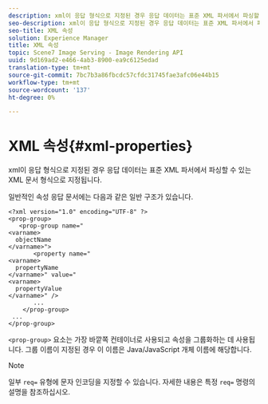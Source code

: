 ```yaml
---
description: xml이 응답 형식으로 지정된 경우 응답 데이터는 표준 XML 파서에서 파싱할 수 있는 XML 문서 형식으로 지정됩니다.
seo-description: xml이 응답 형식으로 지정된 경우 응답 데이터는 표준 XML 파서에서 파싱할 수 있는 XML 문서 형식으로 지정됩니다.
seo-title: XML 속성
solution: Experience Manager
title: XML 속성
topic: Scene7 Image Serving - Image Rendering API
uuid: 9d169ad2-e466-4ab3-8900-ea9c6125edad
translation-type: tm+mt
source-git-commit: 7bc7b3a86fbcdc57cfdc31745fae3afc06e44b15
workflow-type: tm+mt
source-wordcount: '137'
ht-degree: 0%

---
```



# XML 속성{#xml-properties}

xml이 응답 형식으로 지정된 경우 응답 데이터는 표준 XML 파서에서 파싱할 수 있는 XML 문서 형식으로 지정됩니다.

일반적인 속성 응답 문서에는 다음과 같은 일반 구조가 있습니다.

```
<?xml version="1.0" encoding="UTF-8" ?>
<prop-group>
   <prop-group name="
<varname>
  objectName
</varname>">
       <property name="
<varname>
  propertyName
</varname>" value="
<varname>
  propertyValue
</varname>" />
       ...
    </prop-group>
 ...
</prop-group>
```

`<prop-group>` 요소는 가장 바깥쪽 컨테이너로 사용되고 속성을 그룹화하는 데 사용됩니다. 그룹 이름이 지정된 경우 이 이름은 Java/JavaScript 개체 이름에 해당합니다.

>[!NOTE]
>
>일부 `req=` 유형에 문자 인코딩을 지정할 수 있습니다. 자세한 내용은 특정 `req=` 명령의 설명을 참조하십시오.

